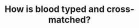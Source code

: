 ---
title: "How is blood typed and cross-matched?"
entityType: SAQ
exam: PEX
college: CICM
year: 2015
sitting: A
question: 14
passRate: 38
EC_expectedDomains:
- "When discussion antibody screening, a mention of Rhesus antibodies along with testing for minor antibodies (Kell, Duff etc.) was expected."
EC_extraCredit:
- "An opening statement of the importance of compatibility testing helped explain the relevance of the process."
- "A brief description/table of agglutinogens (membrane antigens) along with Agglutinins (IgM Antibodies) was helpful."
EC_errorsCommon:
- "Many answers confused the processes of typing, antibody screening and cross matching."
---